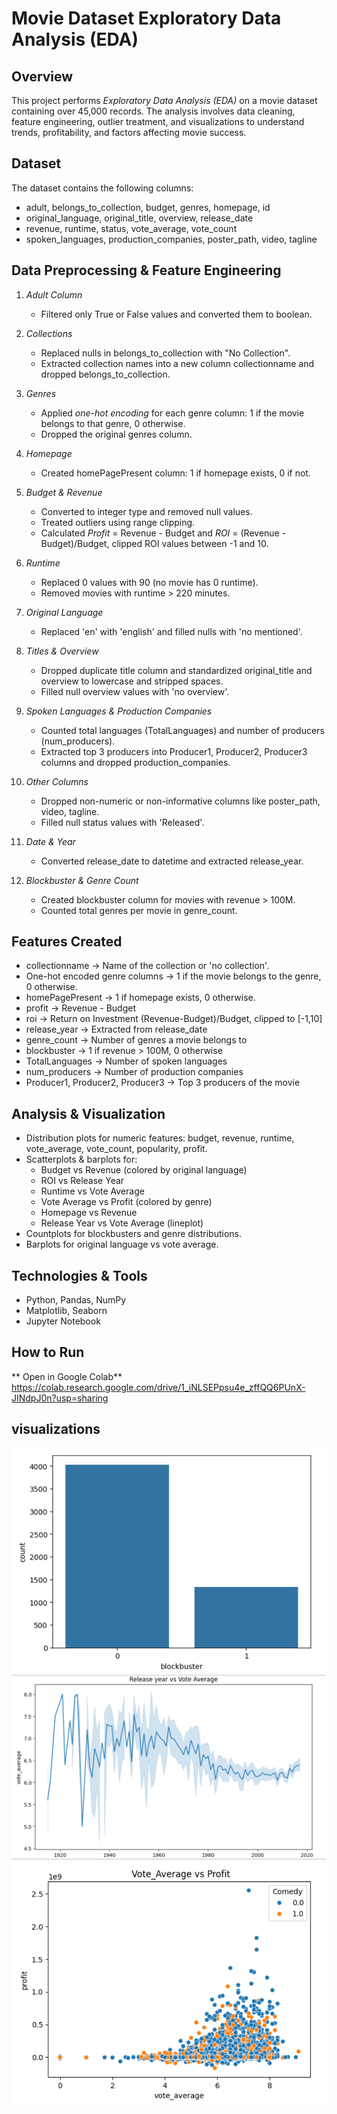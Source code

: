 # Movie Dataset Exploratory Data Analysis (EDA)

## Overview
This project performs *Exploratory Data Analysis (EDA)* on a movie dataset containing over 45,000 records. The analysis involves data cleaning, feature engineering, outlier treatment, and visualizations to understand trends, profitability, and factors affecting movie success.

## Dataset
The dataset contains the following columns:

- adult, belongs_to_collection, budget, genres, homepage, id
- original_language, original_title, overview, release_date
- revenue, runtime, status, vote_average, vote_count
- spoken_languages, production_companies, poster_path, video, tagline

## Data Preprocessing & Feature Engineering

1. *Adult Column*
   - Filtered only True or False values and converted them to boolean.

2. *Collections*
   - Replaced nulls in belongs_to_collection with "No Collection".
   - Extracted collection names into a new column collectionname and dropped belongs_to_collection.

3. *Genres*
   - Applied *one-hot encoding* for each genre column: 1 if the movie belongs to that genre, 0 otherwise.
   - Dropped the original genres column.

4. *Homepage*
   - Created homePagePresent column: 1 if homepage exists, 0 if not.

5. *Budget & Revenue*
   - Converted to integer type and removed null values.
   - Treated outliers using range clipping.
   - Calculated *Profit* = Revenue - Budget and *ROI* = (Revenue - Budget)/Budget, clipped ROI values between -1 and 10.

6. *Runtime*
   - Replaced 0 values with 90 (no movie has 0 runtime).
   - Removed movies with runtime > 220 minutes.

7. *Original Language*
   - Replaced 'en' with 'english' and filled nulls with 'no mentioned'.

8. *Titles & Overview*
   - Dropped duplicate title column and standardized original_title and overview to lowercase and stripped spaces.
   - Filled null overview values with 'no overview'.

9. *Spoken Languages & Production Companies*
   - Counted total languages (TotalLanguages) and number of producers (num_producers).
   - Extracted top 3 producers into Producer1, Producer2, Producer3 columns and dropped production_companies.

10. *Other Columns*
    - Dropped non-numeric or non-informative columns like poster_path, video, tagline.
    - Filled null status values with 'Released'.

11. *Date & Year*
    - Converted release_date to datetime and extracted release_year.

12. *Blockbuster & Genre Count*
    - Created blockbuster column for movies with revenue > 100M.
    - Counted total genres per movie in genre_count.

## Features Created
- collectionname → Name of the collection or 'no collection'.
- One-hot encoded genre columns → 1 if the movie belongs to the genre, 0 otherwise.
- homePagePresent → 1 if homepage exists, 0 otherwise.
- profit → Revenue - Budget
- roi → Return on Investment (Revenue-Budget)/Budget, clipped to [-1,10]
- release_year → Extracted from release_date
- genre_count → Number of genres a movie belongs to
- blockbuster → 1 if revenue > 100M, 0 otherwise
- TotalLanguages → Number of spoken languages
- num_producers → Number of production companies
- Producer1, Producer2, Producer3 → Top 3 producers of the movie

## Analysis & Visualization
- Distribution plots for numeric features: budget, revenue, runtime, vote_average, vote_count, popularity, profit.
- Scatterplots & barplots for:
  - Budget vs Revenue (colored by original language)
  - ROI vs Release Year
  - Runtime vs Vote Average
  - Vote Average vs Profit (colored by genre)
  - Homepage vs Revenue
  - Release Year vs Vote Average (lineplot)
- Countplots for blockbusters and genre distributions.
- Barplots for original language vs vote average.

## Technologies & Tools
- Python, Pandas, NumPy
- Matplotlib, Seaborn
- Jupyter Notebook

## How to Run
** Open in Google Colab**
https://colab.research.google.com/drive/1_iNLSEPpsu4e_zffQQ6PUnX-JINdpJ0n?usp=sharing

## visualizations
![image alt](https://github.com/pavani-chenna/Exploratory-Data-Analysis-Project/blob/c097265c43352385d74511e2b3b79dfc17bd24e2/Screenshot%20(5).png)
![image_alt](https://github.com/pavani-chenna/Exploratory-Data-Analysis-Project/blob/e52833670b154d3cf9595723a465ae82faf72d53/Screenshot%20(6).png)
![image_alt](https://github.com/pavani-chenna/Exploratory-Data-Analysis-Project/blob/b4ef506c56fae5c7cc3f5e651bddaad1c2b7bf29/Screenshot%20(7).png)

